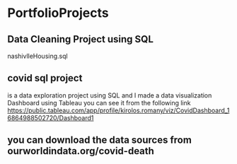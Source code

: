 # PortfolioProjects
## Data Cleaning Project using SQL
nashivlleHousing.sql
## covid sql project
  is a data exploration project using SQL
  and I made a data visualization Dashboard using Tableau
  you can see it from the following link
  https://public.tableau.com/app/profile/kirolos.romany/viz/CovidDashboard_16864988502720/Dashboard1
  
## you can download the data sources from ourworldindata.org/covid-death
